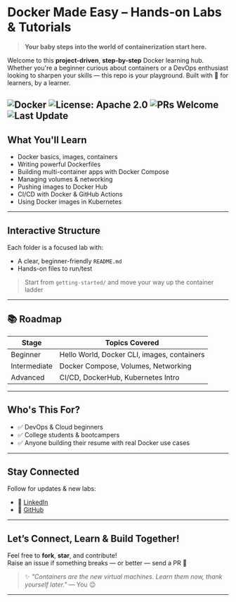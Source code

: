 # Docker Made Easy – Hands-on Labs & Tutorials

> **Your baby steps into the world of containerization start here.**

Welcome to this **project-driven**, **step-by-step** Docker learning hub. Whether you're a beginner curious about containers or a DevOps enthusiast looking to sharpen your skills — this repo is your playground. Built with 💙 for learners, by a learner.

![Docker](https://img.shields.io/badge/docker-ready-blue)
![License: Apache 2.0](https://img.shields.io/badge/License-Apache%202.0-blue.svg)
![PRs Welcome](https://img.shields.io/badge/PRs-welcome-brightgreen.svg)
![Last Update](https://img.shields.io/github/last-commit/srikxcipher/Docker-HandsOn)
---

## What You'll Learn

- Docker basics, images, containers
- Writing powerful Dockerfiles
- Building multi-container apps with Docker Compose
- Managing volumes & networking
- Pushing images to Docker Hub
- CI/CD with Docker & GitHub Actions
- Using Docker images in Kubernetes

---

## Interactive Structure

Each folder is a focused lab with:

-  A clear, beginner-friendly `README.md`
-  Hands-on files to run/test

> Start from `getting-started/` and move your way up the container ladder

---

## 📚 Roadmap

| Stage        | Topics Covered                              |           
|--------------|---------------------------------------------|
| Beginner   | Hello World, Docker CLI, images, containers |
| Intermediate | Docker Compose, Volumes, Networking         |
| Advanced   | CI/CD, DockerHub, Kubernetes Intro          |

---

## Who's This For?

- ✅ DevOps & Cloud beginners
- ✅ College students & bootcampers
- ✅ Anyone building their resume with real Docker use cases

---

## Stay Connected

Follow for updates & new labs:
- 🔗 [LinkedIn](https://www.linkedin.com/in/srikantsnehit/)
- 🔗 [GitHub](https://github.com/srikxcipher)

---

## Let’s Connect, Learn & Build Together!

Feel free to **fork**, **star**, and contribute!  
Raise an issue if something breaks — or better — send a PR 💪

> ✨ _"Containers are the new virtual machines. Learn them now, thank yourself later."_ — You 😉

---




